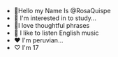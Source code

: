 -  👋Hello my Name Is @RosaQuispe
-  👀 I'm interested in  to study...
-  🌱I love thoughtful phrases
-  💞️ I like to listen English music
-  ❤ I'm  peruvian...
-   ♡  I'm 17


<!---
RosaQuispe/RosaQuispe is a ✨ special ✨ repository because its `README.md` (this file) appears on your GitHub profile.
You can click the Preview link to take a look at your changes.
--->
